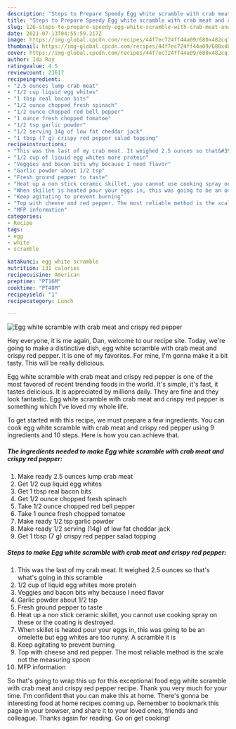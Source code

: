 ```yaml
---
description: "Steps to Prepare Speedy Egg white scramble with crab meat and crispy red pepper"
title: "Steps to Prepare Speedy Egg white scramble with crab meat and crispy red pepper"
slug: 126-steps-to-prepare-speedy-egg-white-scramble-with-crab-meat-and-crispy-red-pepper
date: 2021-07-13T04:55:59.217Z
image: https://img-global.cpcdn.com/recipes/44f7ec724ff44a09/680x482cq70/egg-white-scramble-with-crab-meat-and-crispy-red-pepper-recipe-main-photo.jpg
thumbnail: https://img-global.cpcdn.com/recipes/44f7ec724ff44a09/680x482cq70/egg-white-scramble-with-crab-meat-and-crispy-red-pepper-recipe-main-photo.jpg
cover: https://img-global.cpcdn.com/recipes/44f7ec724ff44a09/680x482cq70/egg-white-scramble-with-crab-meat-and-crispy-red-pepper-recipe-main-photo.jpg
author: Ida Roy
ratingvalue: 4.5
reviewcount: 23617
recipeingredient:
- "2.5 ounces lump crab meat"
- "1/2 cup liquid egg whites"
- "1 tbsp real bacon bits"
- "1/2 ounce chopped fresh spinach"
- "1/2 ounce chopped red bell pepper"
- "1 ounce fresh chopped tomatoe"
- "1/2 tsp garlic powder"
- "1/2 serving 14g of low fat cheddar jack"
- "1 tbsp (7 g) crispy red pepper salad topping"
recipeinstructions:
- "This was the last of my crab meat. It weighed 2.5 ounces so that&#39;s what&#39;s going in this scramble"
- "1/2 cup of liquid egg whites more protein"
- "Veggies and bacon bits why because I need flavor"
- "Garlic powder about 1/2 tsp"
- "Fresh ground pepper to taste"
- "Heat up a non stick ceramic skillet, you cannot use cooking spray on these or the coating is destroyed."
- "When skillet is heated pour your eggs in, this was going to be an omelette but egg whites are too runny. A scramble it is"
- "Keep agitating to prevent burning"
- "Top with cheese and red pepper. The most reliable method is the scale not the measuring spoon"
- "MFP information"
categories:
- Recipe
tags:
- egg
- white
- scramble

katakunci: egg white scramble 
nutrition: 131 calories
recipecuisine: American
preptime: "PT16M"
cooktime: "PT48M"
recipeyield: "1"
recipecategory: Lunch

---
```



![Egg white scramble with crab meat and crispy red pepper](https://img-global.cpcdn.com/recipes/44f7ec724ff44a09/680x482cq70/egg-white-scramble-with-crab-meat-and-crispy-red-pepper-recipe-main-photo.jpg)

Hey everyone, it is me again, Dan, welcome to our recipe site. Today, we're going to make a distinctive dish, egg white scramble with crab meat and crispy red pepper. It is one of my favorites. For mine, I'm gonna make it a bit tasty. This will be really delicious.



Egg white scramble with crab meat and crispy red pepper is one of the most favored of recent trending foods in the world. It's simple, it's fast, it tastes delicious. It is appreciated by millions daily. They are fine and they look fantastic. Egg white scramble with crab meat and crispy red pepper is something which I've loved my whole life.


To get started with this recipe, we must prepare a few ingredients. You can cook egg white scramble with crab meat and crispy red pepper using 9 ingredients and 10 steps. Here is how you can achieve that.

<!--inarticleads1-->

##### The ingredients needed to make Egg white scramble with crab meat and crispy red pepper:

1. Make ready 2.5 ounces lump crab meat
1. Get 1/2 cup liquid egg whites
1. Get 1 tbsp real bacon bits
1. Get 1/2 ounce chopped fresh spinach
1. Take 1/2 ounce chopped red bell pepper
1. Take 1 ounce fresh chopped tomatoe
1. Make ready 1/2 tsp garlic powder
1. Make ready 1/2 serving (14g) of low fat cheddar jack
1. Get 1 tbsp (7 g) crispy red pepper salad topping




<!--inarticleads2-->

##### Steps to make Egg white scramble with crab meat and crispy red pepper:

1. This was the last of my crab meat. It weighed 2.5 ounces so that&#39;s what&#39;s going in this scramble
1. 1/2 cup of liquid egg whites more protein
1. Veggies and bacon bits why because I need flavor
1. Garlic powder about 1/2 tsp
1. Fresh ground pepper to taste
1. Heat up a non stick ceramic skillet, you cannot use cooking spray on these or the coating is destroyed.
1. When skillet is heated pour your eggs in, this was going to be an omelette but egg whites are too runny. A scramble it is
1. Keep agitating to prevent burning
1. Top with cheese and red pepper. The most reliable method is the scale not the measuring spoon
1. MFP information




So that's going to wrap this up for this exceptional food egg white scramble with crab meat and crispy red pepper recipe. Thank you very much for your time. I'm confident that you can make this at home. There's gonna be interesting food at home recipes coming up. Remember to bookmark this page in your browser, and share it to your loved ones, friends and colleague. Thanks again for reading. Go on get cooking!
